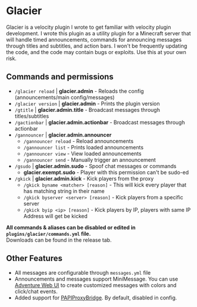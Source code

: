 # Glacier

Glacier is a velocity plugin I wrote to get familiar with velocity plugin development. I wrote this plugin as a utility plugin for a Minecraft server that will handle timed announcements, commands for announcing messages through titles and subtitles, and action bars. I won't be frequently updating the code, and the code may contain bugs or exploits. Use this at your own risk.

## Commands and permissions

- `/glacier reload` | **glacier.admin** -  Reloads the config (announcements/main config/messages)
- `/glacier version` | **glacier.admin** -  Prints the plugin version
- `/gtitle` | **glacier.admin.title** -  Broadcast messages through titles/subtitles
- `/gactionbar` | **glacier.admin.actionbar** -  Broadcast messages through actionbar
- `/gannouncer` | **glacier.admin.announcer**
  - `/gannouncer reload` - Reload announcements
  - `/gannouncer list` - Prints loaded announcements
  - `/gannouncer view` - View loaded announcements
  - `/gannouncer send` - Manually trigger an announcement
- `/gsudo` | **glacier.admin.sudo**  -  Spoof chat messages or commands
  - **glacier.exempt.sudo** - Player with this permission can't be sudo-ed
- `/gkick` | **glacier.admin.kick** - Kick players from the proxy
  - `/gkick byname <matcher> [reason]` - This will kick every player that has matching string in their name
  - `/gkick byserver <server> [reason]` - Kick players from a specific server
  - `/gkick byip <ip> [reason]` - Kick players by IP, players with same IP Address will get be kicked

**All commands & aliases can be disabled or edited in `plugins/glacier/commands.yml` file.**
<br>
Downloads can be found in the release tab.

## Other Features

 - All messages are configurable through `messages.yml` file
 - Announcements and messages support MiniMessage. You can use [Adventure Web UI](https://webui.advntr.dev/) to create customized messages with colors and click/chat events.
 - Added support for [PAPIProxyBridge](https://github.com/WiIIiam278/PAPIProxyBridge). By default, disabled in config.
